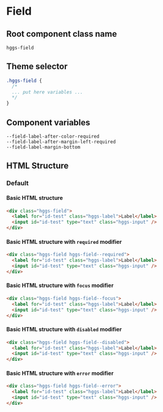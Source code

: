 # Field

## Root component class name

`hggs-field`

## Theme selector

```css
.hggs-field {
  /*
  ... put here variables ...
  */
}
```

## Component variables

```
--field-label-after-color-required
--field-label-after-margin-left-required
--field-label-margin-bottom
```

## HTML Structure

### Default

#### Basic HTML structure

```html
<div class="hggs-field">
  <label for="id-test" class="hggs-label">Label</label>
  <input id="id-test" type="text" class="hggs-input" />
</div>
```

#### Basic HTML structure with `required` modifier

```html
<div class="hggs-field hggs-field--required">
  <label for="id-test" class="hggs-label">Label</label>
  <input id="id-test" type="text" class="hggs-input" />
</div>
```

#### Basic HTML structure with `focus` modifier

```html
<div class="hggs-field hggs-field--focus">
  <label for="id-test" class="hggs-label">Label</label>
  <input id="id-test" type="text" class="hggs-input" />
</div>
```

#### Basic HTML structure with `disabled` modifier

```html
<div class="hggs-field hggs-field--disabled">
  <label for="id-test" class="hggs-label">Label</label>
  <input id="id-test" type="text" class="hggs-input" />
</div>
```

#### Basic HTML structure with `error` modifier

```html
<div class="hggs-field hggs-field--error">
  <label for="id-test" class="hggs-label">Label</label>
  <input id="id-test" type="text" class="hggs-input" />
</div>
```
